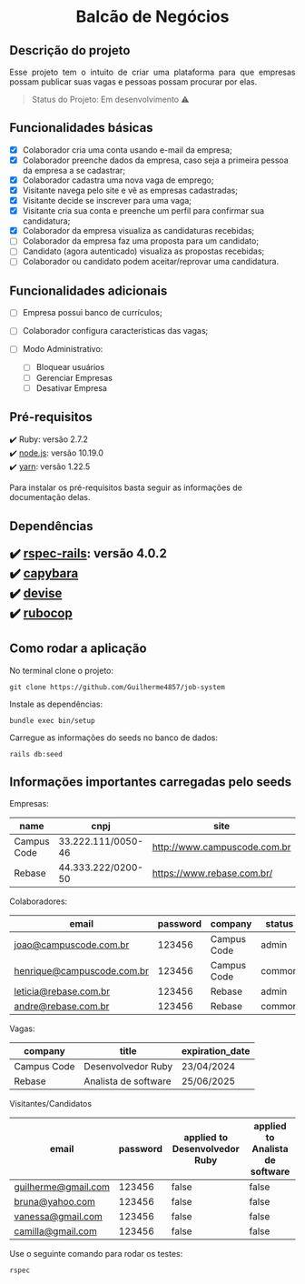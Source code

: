 <h1 align="center">Balcão de Negócios</h1>

<h2> Descrição do projeto</h2>
<p align="justify">
Esse projeto tem o intuito de criar uma plataforma 
para que empresas possam publicar suas vagas e
pessoas possam procurar por elas.
</p>

> Status do Projeto: Em desenvolvimento :warning:

<h2>Funcionalidades básicas</h2>

- [x] Colaborador cria uma conta usando e-mail da empresa;
- [x] Colaborador preenche dados da empresa, caso seja a primeira pessoa da empresa a se
      cadastrar;
- [x] Colaborador cadastra uma nova vaga de emprego;
- [x] Visitante navega pelo site e vê as empresas cadastradas;
- [x] Visitante decide se inscrever para uma vaga;
- [x] Visitante cria sua conta e preenche um perfil para confirmar sua candidatura;
- [x] Colaborador da empresa visualiza as candidaturas recebidas;
- [ ] Colaborador da empresa faz uma proposta para um candidato; 
- [ ] Candidato (agora autenticado) visualiza as propostas recebidas;
- [ ] Colaborador ou candidato podem aceitar/reprovar uma candidatura.

<h2>Funcionalidades adicionais</h2>

- [ ] Empresa possui banco de currículos;
- [ ] Colaborador configura características das vagas;

- [ ] Modo Administrativo:

  - [ ] Bloquear usuários
  - [ ] Gerenciar Empresas
  - [ ] Desativar Empresa

<h2>Pré-requisitos</h2>

:heavy_check_mark: Ruby: versão 2.7.2 <br>
:heavy_check_mark: [node.js](https://github.com/nodesource/distributions/blob/master/README.md): versão 10.19.0 <br>
:heavy_check_mark: [yarn](https://classic.yarnpkg.com/en/docs/usage): versão 1.22.5 <br>

Para instalar os pré-requisitos basta seguir as informações de documentação delas.

<h2>Dependências

:heavy_check_mark: [rspec-rails](https://github.com/rspec/rspec-rails): versão 4.0.2 <br>
:heavy_check_mark: [capybara](https://github.com/teamcapybara/capybara) <br>
:heavy_check_mark: [devise](https://github.com/heartcombo/devise)<br>
:heavy_check_mark: [rubocop](https://github.com/teamcapybara/capybara)<br>


<h2>Como rodar a aplicação</h2>

No terminal clone o projeto:

```
git clone https://github.com/Guilherme4857/job-system
```

Instale as dependências:

```
bundle exec bin/setup
```

Carregue as informações do seeds no banco de dados:

```
rails db:seed
```

<h2>Informações importantes carregadas pelo seeds</h2>

Empresas:

|name|cnpj|site|company_history|
| -------- | -------- | -------- | -------- |
|Campus Code|33.222.111/0050-46|http://www.campuscode.com.br|Vem crescendo bastante|
|Rebase|44.333.222/0200-50|https://www.rebase.com.br/|Evoluíu a cada dia|

Colaboradores:

|email|password|company|status|
| -------- | -------- | -------- | -------- |
|joao@campuscode.com.br|123456|Campus Code|admin|
|henrique@campuscode.com.br|123456|Campus Code|common|
|leticia@rebase.com.br|123456|Rebase|admin|
|andre@rebase.com.br|123456|Rebase|common|

Vagas:

|company|title|expiration_date|
| -------- | -------- | -------- |
|Campus Code|Desenvolvedor Ruby|23/04/2024|
|Rebase|Analista de software|25/06/2025|

Visitantes/Candidatos

|email|password|applied to Desenvolvedor Ruby|applied to Analista de software|
| -------- | -------- | -------- | -------- |
|guilherme@gmail.com|123456|false|false|
|bruna@yahoo.com|123456|false|false|
|vanessa@gmail.com|123456|false|false|
|camilla@gmail.com|123456|false|false|

Use o seguinte comando para rodar os testes:

```
rspec
```